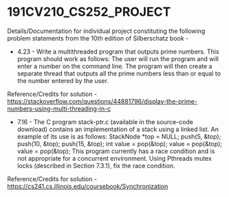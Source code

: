 # 191CV210_CS252_PROJECT

Details/Documentation for individual project constituting the 
following problem statements from the 10th edition of Silberschatz book - 

*  4.23 - 
Write a multithreaded program that outputs prime numbers. 
This program should work as follows: The user will run the program and will enter a number on the command line. 
The program will then create a separate thread that outputs all the prime numbers less than or equal to the number entered by the user.

Reference/Credits for solution - https://stackoverflow.com/questions/44881796/display-the-prime-numbers-using-multi-threading-in-c


*  7.16 - 
The C program stack-ptr.c (available in the source-code download) contains an implementation of a stack using a linked list. 
An example of its use is as follows: 
StackNode *top = NULL; push(5, &top); push(10, &top); push(15, &top); int value = pop(&top); value = pop(&top); value = pop(&top); 
This program currently has a race condition and is not appropriate for a concurrent environment. Using Pthreads mutex locks (described in Section 7.3.1), 
fix the race condition.

Reference/Credits for solution - https://cs241.cs.illinois.edu/coursebook/Synchronization
